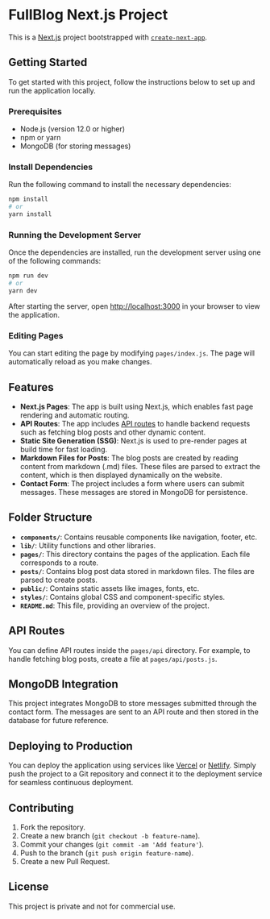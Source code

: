 
# FullBlog Next.js Project

This is a [Next.js](https://nextjs.org/) project bootstrapped with [`create-next-app`](https://github.com/vercel/next.js/tree/canary/packages/create-next-app).

## Getting Started

To get started with this project, follow the instructions below to set up and run the application locally.

### Prerequisites

- Node.js (version 12.0 or higher)
- npm or yarn
- MongoDB (for storing messages)

### Install Dependencies

Run the following command to install the necessary dependencies:

```bash
npm install
# or
yarn install
```

### Running the Development Server

Once the dependencies are installed, run the development server using one of the following commands:

```bash
npm run dev
# or
yarn dev
```

After starting the server, open [http://localhost:3000](http://localhost:3000) in your browser to view the application.

### Editing Pages

You can start editing the page by modifying `pages/index.js`. The page will automatically reload as you make changes.

## Features

- **Next.js Pages**: The app is built using Next.js, which enables fast page rendering and automatic routing.
- **API Routes**: The app includes [API routes](https://nextjs.org/docs/api-routes) to handle backend requests such as fetching blog posts and other dynamic content.
- **Static Site Generation (SSG)**: Next.js is used to pre-render pages at build time for fast loading.
- **Markdown Files for Posts**: The blog posts are created by reading content from markdown (.md) files. These files are parsed to extract the content, which is then displayed dynamically on the website.
- **Contact Form**: The project includes a form where users can submit messages. These messages are stored in MongoDB for persistence.

## Folder Structure

- **`components/`**: Contains reusable components like navigation, footer, etc.
- **`lib/`**: Utility functions and other libraries.
- **`pages/`**: This directory contains the pages of the application. Each file corresponds to a route.
- **`posts/`**: Contains blog post data stored in markdown files. The files are parsed to create posts.
- **`public/`**: Contains static assets like images, fonts, etc.
- **`styles/`**: Contains global CSS and component-specific styles.
- **`README.md`**: This file, providing an overview of the project.

## API Routes

You can define API routes inside the `pages/api` directory. For example, to handle fetching blog posts, create a file at `pages/api/posts.js`.

## MongoDB Integration

This project integrates MongoDB to store messages submitted through the contact form. The messages are sent to an API route and then stored in the database for future reference.

## Deploying to Production

You can deploy the application using services like [Vercel](https://vercel.com/) or [Netlify](https://www.netlify.com/). Simply push the project to a Git repository and connect it to the deployment service for seamless continuous deployment.

## Contributing

1. Fork the repository.
2. Create a new branch (`git checkout -b feature-name`).
3. Commit your changes (`git commit -am 'Add feature'`).
4. Push to the branch (`git push origin feature-name`).
5. Create a new Pull Request.

## License

This project is private and not for commercial use.
